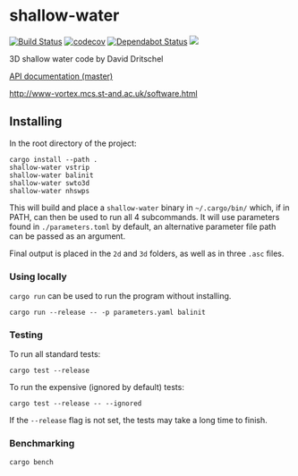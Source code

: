 # shallow-water

[![Build Status](https://travis-ci.org/rse-standrewscs/shallow-water.svg)](https://travis-ci.org/rse-standrewscs/shallow-water)
[![codecov](https://codecov.io/gh/rse-standrewscs/shallow-water/branch/master/graph/badge.svg)](https://codecov.io/gh/rse-standrewscs/shallow-water)
[![Dependabot Status](https://api.dependabot.com/badges/status?host=github&repo=rse-standrewscs/shallow-water)](https://dependabot.com)
[![](https://tokei.rs/b1/github/rse-standrewscs/shallow-water)](https://github.com/XAMPPRocky/tokei)

3D shallow water code by David Dritschel

[API documentation (master)](https://rse-standrewscs.github.io/shallow-water/)

http://www-vortex.mcs.st-and.ac.uk/software.html

## Installing

In the root directory of the project:

```
cargo install --path .
shallow-water vstrip
shallow-water balinit
shallow-water swto3d
shallow-water nhswps
```

This will build and place a `shallow-water` binary in `~/.cargo/bin/` which, if in PATH, can then be used to run all 4 subcommands. It will use parameters found in `./parameters.toml` by default, an alternative parameter file path can be passed as an argument.

Final output is placed in the `2d` and `3d` folders, as well as in three `.asc` files.

### Using locally

`cargo run` can be used to run the program without installing.

```
cargo run --release -- -p parameters.yaml balinit
```

### Testing

To run all standard tests:

```
cargo test --release
```

To run the expensive (ignored by default) tests:

```
cargo test --release -- --ignored
```

If the `--release` flag is not set, the tests may take a long time to finish.

### Benchmarking

```
cargo bench
```
